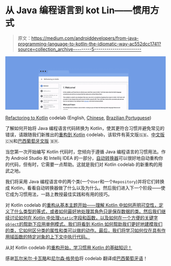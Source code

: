 # 从 Java 编程语言到 kot Lin——惯用方式

> 原文：<https://medium.com/androiddevelopers/from-java-programming-language-to-kotlin-the-idiomatic-way-ac552dcc1741?source=collection_archive---------5----------------------->

![](img/a3df411aa5ad31ef85a681c1c79b3ab0.png)

[Refactoring to Kotlin](https://codelabs.developers.google.com/codelabs/java-to-kotlin/#0) codelab (English, [Chinese](https://clmirror.storage.googleapis.com/codelabs/java-to-kotlin-zh/index.html#0), [Brazilian Portuguese](https://codelabs.developers.google.com/codelabs/java-to-kotlin-pt-br/#0))

了解如何开始将 Java 编程语言代码转换为 Kotlin，使其更符合习惯并避免常见的错误，请跟随我们新推出的[重构到 Kotlin](https://codelabs.developers.google.com/codelabs/java-to-kotlin/#0) codelab，该软件有英文版🇬🇧、[中文版](https://clmirror.storage.googleapis.com/codelabs/java-to-kotlin-zh/index.html#0) 🇨🇳和[巴西葡萄牙文版](https://codelabs.developers.google.com/codelabs/java-to-kotlin-pt-br/#0) 🇧🇷.

当您第一次开始编写 Kotlin 代码时，您倾向于遵循 Java 编程语言的习惯用法。作为 Android Studio 和 Intellij IDEA 的一部分，[自动转换器](https://www.jetbrains.com/help/idea/converting-a-java-file-to-kotlin-file.html)可以很好地自动重构你的代码，但有时，它需要一点帮助。这就是我们对 Kotlin codelab 的新重构的用武之地。

我们将采用 Java 编程语言中的两个类(一个`User`和一个`Repository`)并将它们转换成 Kotlin，看看自动转换器做了什么以及为什么。然后我们进入下一个阶段——使它成为习惯用法，一路上教授最佳实践和有用的技巧。

对 Kotlin codelab 的[重构从基本主题开始——理解 Kotlin 中如何声明可空性，定义了什么类型的等式，或者如何最好地处理其角色只是保存数据的类。然后我们继续讨论如何在 Kotlin 中处理`static`字段和函数，以及如何在一个方便的关键字`object`的帮助下应用单例模式。我们将看到 Kotlin 如何帮助我们更好地建模我们的类，它如何区分类的属性和类可以做的动作。最后，我们将学习如何仅在具有作用域函数的特定对象的上下文中执行代码。](https://codelabs.developers.google.com/codelabs/java-to-kotlin/#0)

从对 Kotlin codelab 的[重构开始，学习惯用 Kotlin 的基础知识！](https://codelabs.developers.google.com/codelabs/java-to-kotlin/#0)

感谢[瓦尔米尔·卡瓦略](https://medium.com/u/68f2f1ed5a52?source=post_page-----ac552dcc1741--------------------------------)和[尼尔森·格劳伯](https://medium.com/u/f2a623389642?source=post_page-----ac552dcc1741--------------------------------)将 codelab 翻译成[巴西葡萄牙语](https://codelabs.developers.google.com/codelabs/java-to-kotlin-pt-br/#0)！